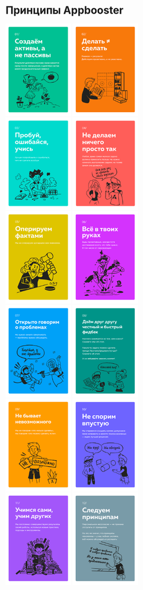 # Принципы Appbooster

<img src="./img/1.png" height="250">
<img src="./img/2.png" height="250">
<img src="./img/3.png" height="250">
<img src="./img/4.png" height="250">
<img src="./img/5.png" height="250">
<img src="./img/6.png" height="250">
<img src="./img/7.png" height="250">
<img src="./img/8.png" height="250">
<img src="./img/9.png" height="250">
<img src="./img/10.png" height="250">
<img src="./img/11.png" height="250">
<img src="./img/12.png" height="250">

